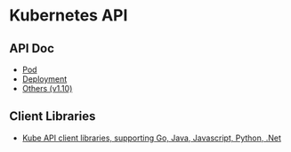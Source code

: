 # Kubernetes API

## API Doc

* [Pod](https://kubernetes.io/docs/reference/generated/kubernetes-api/v1.10/#podspec-v1-core)
* [Deployment](https://kubernetes.io/docs/reference/generated/kubernetes-api/v1.10/#deploymentspec-v1-apps)
* [Others (v1.10)](https://kubernetes.io/docs/reference/generated/kubernetes-api/v1.10/)

## Client Libraries

* [Kube API client libraries, supporting Go, Java, Javascript, Python, .Net](https://kubernetes.io/docs/reference/client-libraries/)

